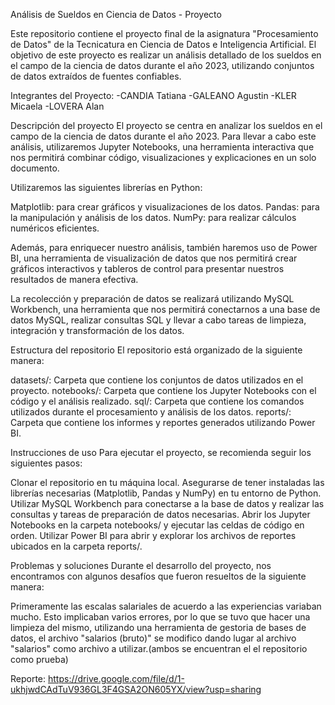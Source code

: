 Análisis de Sueldos en Ciencia de Datos - Proyecto

Este repositorio contiene el proyecto final de la asignatura "Procesamiento de Datos" de la Tecnicatura en Ciencia de Datos e Inteligencia Artificial. El objetivo de este proyecto es realizar un análisis detallado de los sueldos en el campo de la ciencia de datos durante el año 2023, utilizando conjuntos de datos extraídos de fuentes confiables.

Integrantes del Proyecto:
-CANDIA Tatiana
-GALEANO Agustin
-KLER Micaela
-LOVERA Alan

Descripción del proyecto
El proyecto se centra en analizar los sueldos en el campo de la ciencia de datos durante el año 2023. Para llevar a cabo este análisis, utilizaremos Jupyter Notebooks, una herramienta interactiva que nos permitirá combinar código, visualizaciones y explicaciones en un solo documento.

Utilizaremos las siguientes librerías en Python:

Matplotlib: para crear gráficos y visualizaciones de los datos.
Pandas: para la manipulación y análisis de los datos.
NumPy: para realizar cálculos numéricos eficientes.

Además, para enriquecer nuestro análisis, también haremos uso de Power BI, una herramienta de visualización de datos que nos permitirá crear gráficos interactivos y tableros de control para presentar nuestros resultados de manera efectiva.

La recolección y preparación de datos se realizará utilizando MySQL Workbench, una herramienta que nos permitirá conectarnos a una base de datos MySQL, realizar consultas SQL y llevar a cabo tareas de limpieza, integración y transformación de los datos.

Estructura del repositorio
El repositorio está organizado de la siguiente manera:

datasets/: Carpeta que contiene los conjuntos de datos utilizados en el proyecto.
notebooks/: Carpeta que contiene los Jupyter Notebooks con el código y el análisis realizado.
sql/: Carpeta que contiene los comandos utilizados durante el procesamiento y análisis de los datos.
reports/: Carpeta que contiene los informes y reportes generados utilizando Power BI.

Instrucciones de uso
Para ejecutar el proyecto, se recomienda seguir los siguientes pasos:

Clonar el repositorio en tu máquina local.
Asegurarse de tener instaladas las librerías necesarias (Matplotlib, Pandas y NumPy) en tu entorno de Python.
Utilizar MySQL Workbench para conectarse a la base de datos y realizar las consultas y tareas de preparación de datos necesarias.
Abrir los Jupyter Notebooks en la carpeta notebooks/ y ejecutar las celdas de código en orden.
Utilizar Power BI para abrir y explorar los archivos de reportes ubicados en la carpeta reports/.

Problemas y soluciones
Durante el desarrollo del proyecto, nos encontramos con algunos desafíos que fueron resueltos de la siguiente manera:

Primeramente las escalas salariales de acuerdo a las experiencias variaban mucho. Esto implicaban varios errores, por lo que se tuvo que hacer una limpieza del mismo, utilizando una herramienta de gestoria de bases de datos, el archivo "salarios (bruto)" se modifico dando lugar al archivo 
"salarios" como archivo a utilizar.(ambos se encuentran el el repositorio como prueba)

Reporte: https://drive.google.com/file/d/1-ukhjwdCAdTuV936GL3F4GSA2ON605YX/view?usp=sharing